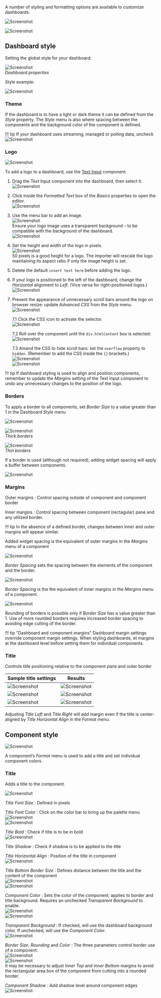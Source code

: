 A number of styling and formatting options are available to customize dashboards. 

![Screenshot](img/sampledashboardhtmllight.jpg)

![Screenshot](img/dashboardstylemenu.jpg)

## Dashboard style

Setting the global style for your dashboard:

![Screenshot](img/dashboardsettings.jpg)  
_Dashboard properties_

Style example: 

![Screenshot](img/dashboardstyle.jpg)

### Theme

If the dashboard is to have a light or dark theme it can be defined from the _Style_ property.  The _Style_ menu is also where spacing between the components and the background color of the component is defined. 

!!! tip
    If your dashboard uses streaming, managed or polling data, uncheck ![Screenshot](img/showloadingindicators.jpg)


### Logo

![Screenshot](img/logoadd.jpg)

To add a logo to a dashboard, use the [Text Input](textinput) component. 

1. Drag the Text Input component into the dashboard, then select it.   
![Screenshot](img/dragtextlogohtmllight.jpg)
2. Click inside the _Formatted Text_ box of the _Basics_ properties to open the editor.  
![Screenshot](img/formattedtexthtmllight.jpg)
3. Use the menu bar to add an image.  
![Screenshot](img/texteditorhtmllight.jpg)  
Ensure your logo image uses a transparent background – to be compatible with the background of the dashboard.  
![Screenshot](img/kxlogoimage.jpg)
4. Set the height and width of the logo in pixels.  
![Screenshot](img/uploadimage.jpg)  
50 pixels is a good height for a logo. The importer will rescale the logo maintaining its aspect ratio if only the image height is set. 
5. Delete the default `insert text here` before adding the logo.
6. If your logo is positioned to the left of the dashboard, change the _Horizontal_ alignment to _Left_. (Vice versa for right-positioned logos.)  
![Screenshot](img/alignlogohtmllight.jpg)
7. Prevent the appearance of unnecessary scroll bars around the logo on browser resize: update _Advanced CSS_ from the _Style_ menu.  
![Screenshot](img/advancedcssleftclickhtmllight.jpg)

    7.1 Click the CSS icon to activate the selector.  
    ![Screenshot](img/clickadvancedcssiconhtmllight.jpg)

    7.2 Roll over the component until the `div.htmlContent` box is selected:  
    ![Screenshot](img/divhtmlcontenthtmllight.jpg)
    
    7.3 Amend the CSS to hide scroll bars: set the `overflow` property to `hidden`. (Remember to add the CSS inside the `{}` brackets.)  
    ![Screenshot](img/overflowhtmllight.jpg)  
    ![Screenshot](img/advancedcssstyle.jpg)

!!! tip 
    If dashboard styling is used to align and position components, remember to update the _Margins_ setting of the Text Input component to undo any unnecessary changes to the position of the logo.


### Borders

To apply a border to all components, set *Border Size* to a value greater than 1 in the Dashboard _Style_ menu

![Screenshot](img/bordersizehtmllight.jpg)

![Screenshot](img/border90_30.jpg)  
_Thick borders_

![Screenshot](img/border15_5.jpg)  
_Thin borders_

If a border is used (although not required), adding widget spacing will apply a buffer between components.

![Screenshot](img/widgetspacinghtmllight.jpg)


### Margins

Outer margins
: Control spacing outside of component and component border

Inner margins
: Control spacing between component (rectagular) pane and any utilized border.

!!! tip 
    In the absence of a defined border, changes between inner and outer margins will appear similar.

Added widget spacing is the equivalent of outer margins in the _Margins_ menu of a component

![Screenshot](img/outermarginhtmllight.jpg)

_Border Spacing_ sets the spacing between the elements of the component and the border.
 
![Screenshot](img/borderspacinghtmllight.jpg)

_Border Spacing_ is the the equivalent of inner margins in the _Margins_ menu of a component. 

![Screenshot](img/innermarginhtmllight.jpg)

Rounding of borders is possible only if _Border Size_ has a value greater than 1. Use of more rounded borders requires increased border spacing to avoiding edge cutting of the border. 
 
!!! tip "Dashboard and component margins"
    Dashboard margin settings override component margin settings. When styling dashboards, et margins at the dashboard level before setting them for individual components.



### Title 

Controls title positioning relative to the component pane and outer border

Sample title settings | Results
--- | ---
![Screenshot](img/title66207htmllight.jpg) | ![Screenshot](img/titleimage66207.jpg)
![Screenshot](img/title66620.jpg) | ![Screenshot](img/titleimage66620.jpg)
![Screenshot](img/title50666htmllight.jpg) | ![Screenshot](img/titleimage50666htmllight.jpg)

Adjusting _Title Left_ and _Title Right_ will add margin even if the title is center-aligned by _Title Horizontal Align_ in the _Format_ menu.  


## Component style

![Screenshot](img/formatmenu.jpg)

A component’s _Format_ menu is used to add a title and set individual component colors. 

### Title

Adds a title to the component.

![Screenshot](img/datagridtitlehtmllight.jpg)

_Title Font Size_
: Defined in pixels

_Title Font Color_
: Click on the color bar to bring up the palette menu  
![Screenshot](img/selectfontcolorhtmllight.jpg)  
![Screenshot](img/palettemenuhtmllight.jpg)

_Title Bold_
: Check if title is to be in bold  
![Screenshot](img/boldfontcolorhtmllight.jpg)

_Title Shadow_
: Check if shadow is to be applied to the title

_Title Horizontal Align_
: Position of the title in component  
![Screenshot](img/titlehorizontalalignhtmllight.jpg)

_Title Bottom Border Size_
: Defines distance between the title and the content of the component  
![Screenshot](img/title20htmllight.jpg)  
![Screenshot](img/titlebordersizehtmllight.jpg)

_Component Color_
: Sets the color of the component; applies to border and title background. Requires an unchecked _Transparent Background_ to enable.  
![Screenshot](img/componentcolorhtmllight.jpg)  
![Screenshot](img/componentcolorhtmllight2.jpg)

_Transparent Background_
: If checked, will use the dashboard background color. 
If unchecked, will use the _Component Color_.  
![Screenshot](img/transparentbackgroundhtmllight.jpg)

_Border Size_, _Rounding_ and _Color_
: The three parameters control border use of a component:  
![Screenshot](img/bordercolorsettinghtmllight.jpg)  
![Screenshot](img/bordersettinghtmllight.jpg)  
It may be necessary to adjust _Inner Top_ and _Inner Bottom_ margins to avoid the rectangular area box of the component from cutting into a rounded border.

_Component Shadow_
: Add shadow level around component edges  
![Screenshot](img/componentshadowhtmllight.jpg)


